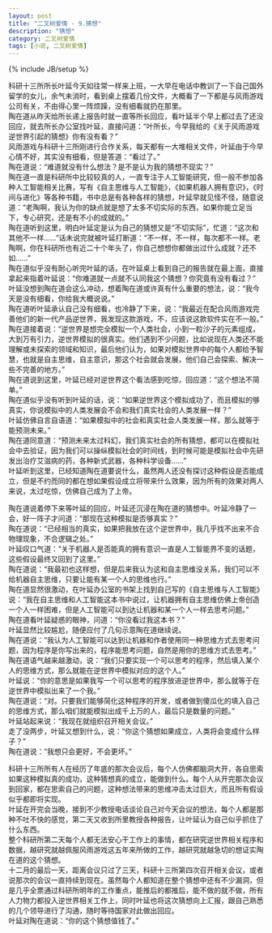 ```yaml
---
layout: post
title: "二叉树爱情 - 9.猜想"
description: "猜想"
category: 二叉树爱情
tags: [小说, 二叉树爱情]
---
```

{% include JB/setup %}

科研十三所所长叶延今天如往常一样来上班，一大早在电话中教训了一下自己国外留学的女儿，余气未消时，看到桌上摆着几份文件，大概看了一下都是与风雨游戏公司有关，不由得心里一阵烦躁，没有细看就扔在那里。  
陶在道从昨天给所长递上报告时就一直等所长回应，看叶延半个早上都过去了还没回应，就去所长办公室找叶延，直接问道：“叶所长，今早我给的《关于风雨游戏逆世界引起的猜想》你有没有看？”  
风雨游戏与科研十三所刚进行合作关系，每天都有一大堆相关文件，叶延由于今早心情不好，其实没有细看，但是答道：“看过了。”  
陶在道说：“难道就没有什么想法？是不是认为我的猜想不现实？”  
陶在道一直是科研所中比较较真的人，一直专注于人工智能研究，但一般不参加各种人工智能相关比赛，写有《自主思维与人工智能》，《如果机器人拥有意识》，《时间与进化》等各种书籍，书中总是有各种各样的猜想，叶延早就见怪不怪，随意说道：“老陶啊，我认为你的缺点就是想了太多不切实际的东西，如果你能立足当下，专心研究，还是有不小的成就的。”  
陶在道听到这里，明白叶延定是认为自己的猜想又是“不切实际”，忙道：“这次和其他不一样……”话未说完就被叶延打断道：“不一样，不一样，每次都不一样。老陶啊，你在科研所也有近二十个年头了，你自己想想你都做出过什么成就？还不如……”  
陶在道似乎没有耐心听完叶延的话，在叶延桌上看到自己的报告就在最上面，直接拿起来指着叶延说：“你难道就一点就不认同我这个猜想？你究竟有没有看过？”  
叶延没想到陶在道会这么冲动，想着陶在道或许真有什么重要的想法，说：“我今天是没有细看，你给我大概说说。”  
陶在道听叶延承认自己没有细看，也冷静了下来，说：“我最近在配合风雨游戏完善他们的新一代产品逆世界，我发现这款游戏，不，应该说这款软件实在不一般。”  
陶在道接着说：“逆世界是想完全模拟一个人类社会，小到一粒沙子的元素组成，大到万有引力，逆世界模拟的很真实。他们遇到不少问题，比如说现在人类还不能理解或未探索的领域和知识，最后他们认为，如果对模拟世界中的每个人都给予智慧，也就是自主思维，自主意识，那这个社会就会发展，他们自己会探索、解决一些不完善的地方。”  
陶在道说到这里，叶延已经对逆世界这个看法感到吃惊，回应道：“这个想法不简单。”  
陶在道似乎没有听到叶延的话，说：“如果逆世界这个模拟成功了，而且模拟的够真实，你说模拟中的人类发展会不会和我们真实社会的人类发展一样？”  
叶延仿佛自言自语道：“如果模拟中的社会和真实社会人类发展一样，那么就等于能预测未来。”  
陶在道同意道：“预测未来太过科幻，我们真实社会的所有猜想，都可以在模拟社会中去验证，因为我们可以操纵模拟社会的时间线，到时候可能是模拟社会中先研发出治疗艾滋病的药，各种新式武器，各种科学设备……”  
叶延听到这里，已经知道陶在道要说什么，虽然两人还没有探讨这种假设是否能成立，但是不约而同的都在想如果假设成立将带来什么效果，因为所有的效果对两人来说，太过吃惊，仿佛自己成为了上帝。  
  
陶在道说着停下来等叶延的回应，叶延还沉浸在陶在道的猜想中。叶延冷静了一会，好一阵子才问道：“那现在这种模拟是否够真实？”  
陶在道说：“已经相当的真实，如果把我放在这个逆世界中，我几乎找不出来不合物理现象，不合逻辑之处。”  
叶延叹口气道：“关于机器人是否能真的拥有意识一直是人工智能界不变的话题，这些假设最终又回到了这里。”  
陶在道说：“我最初也这样想，但是后来我认为这和自主思维没关系，我们可以不给机器自主思维，只要让能有某一个人的思维也行。”  
陶在道显然很激动，在叶延办公室的书架上找到自己写的《自主思维与人工智能》说：“我在自主思维和人工智能这本书中说过，让机器拥有自主思维仿佛上帝创造一个人一样困难，但是人工智能可以到达让机器和某一个人一样去思考问题。”  
陶在道看叶延疑惑的眼神，问道：“你没看过我这本书？”  
叶延显然比较尴尬，随便应付了几句示意陶在道继续说。  
陶在道说：“我认为人工智能可以达到让机器和作者使用同一种思维方式去思考问题，因为程序是你写出来的，程序能思考问题，自然是用你的思维方式去思考。”  
陶在道语气越来越激动，说：“我们只要实现一个可以思考的程序，然后填入某个人的思维方式，那么就能在逆世界中模拟对应的这个人。”  
叶延说：“你的意思是如果我写一个可以思考的程序放进逆世界中，那么就等于在逆世界中模拟出来了一个我。”  
陶在道说：“对。只要我们能够简化这种程序的开发，或者做到傻瓜化的填入自己的思维方式，那么咱们就能模拟出成千上万的人，最后只是数量的问题。”  
叶延站起来说：“我现在就组织召开相关会议。”  
走了没两步，叶延又想到什么，说：“你这个猜想如果成立，人类将会变成什么样子？”  
陶在道说：“我想只会更好，不会更坏。”  
  
科研十三所所有人在经历了年底的那次会议后，每个人仿佛都脑洞大开，各自思索如果这种模拟真的成功，这种猜想真的成立，能做到什么。每个人从开完那次会议到回家，都在思索自己的问题，这种想法带来的思维冲击太过巨大，而且所有假设似乎都即将实现。  
叶延在开完会当晚，接到不少教授电话谈论自己对今天会议的想法，每个人都是那种不吐不快的感觉，第二天又收到所里教授各种报告，让叶延认为自己似乎抓住了什么东西。  
整个科研所第二天每个人都无法安心干工作上的事情，都在研究逆世界相关程序和数据，越研究就越佩服风雨游戏这五年来所做的工作，越研究就越急切的想证实陶在道的这个猜想。  
十二月的最后一天，距离会议只过了三天，科研十三所第四次召开相关会议，或者说那次的会议一直持续到现在。虽然每个人都知道在整个猜想中还有不少漏洞，但是几乎全票通过科研所明年的工作重点，能推后的都推后，能不做的就不做，所有人力物力都投入逆世界相关工作上，同时叶延也将这次猜想向上汇报，跟自己熟悉的几个领导进行了沟通，随时等待国家对此做出回应。  
叶延对陶在道说：“你的这个猜想值钱了。”  
